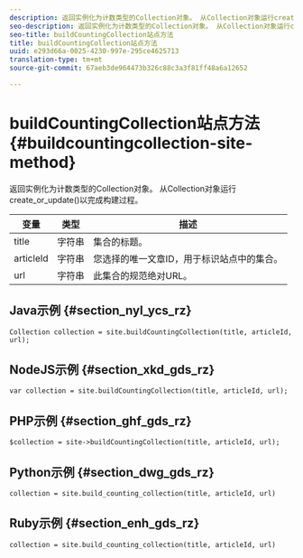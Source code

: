 ```yaml
---
description: 返回实例化为计数类型的Collection对象。 从Collection对象运行create_or_update()以完成构建过程。
seo-description: 返回实例化为计数类型的Collection对象。 从Collection对象运行create_or_update()以完成构建过程。
seo-title: buildCountingCollection站点方法
title: buildCountingCollection站点方法
uuid: e293d66a-0025-4230-997e-295ce4625713
translation-type: tm+mt
source-git-commit: 67aeb3de964473b326c88c3a3f81ff48a6a12652

---
```



# buildCountingCollection站点方法{#buildcountingcollection-site-method}

返回实例化为计数类型的Collection对象。 从Collection对象运行create_or_update()以完成构建过程。

| 变量 | 类型 | 描述 |
|--- |--- |--- |
| title | 字符串 | 集合的标题。 |
| articleId | 字符串 | 您选择的唯一文章ID，用于标识站点中的集合。 |
| url | 字符串 | 此集合的规范绝对URL。 |

## Java示例 {#section_nyl_ycs_rz}

```
Collection collection = site.buildCountingCollection(title, articleId, url); 
```

## NodeJS示例 {#section_xkd_gds_rz}

```
var collection = site.buildCountingCollection(title, articleId, url); 
```

## PHP示例 {#section_ghf_gds_rz}

```
$collection = site->buildCountingCollection(title, articleId, url); 
```

## Python示例 {#section_dwg_gds_rz}

```
collection = site.build_counting_collection(title, articleId, url) 
```

## Ruby示例 {#section_enh_gds_rz}

```
collection = site.build_counting_collection(title, articleId, url) 
```

